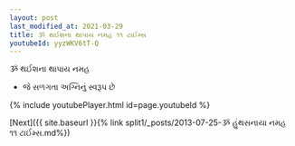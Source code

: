 ```yaml
---
layout: post
last_modified_at: 2021-03-29
title: ૐ થઈશના થાપાય નમહ ૧૧ ટાઈમ્સ
youtubeId: yyzWKV6tT-Q
---
```

 
 
 ૐ થઈશના થાપાય નમહ  
 
 -  જે સળગતા અગ્નિનું સ્વરૂપ છે 
 
  
 
  
 
 
 
 
 
 


{% include youtubePlayer.html id=page.youtubeId %}
 
[Next]({{ site.baseurl }}{% link  split1/_posts/2013-07-25-ૐ હુંથસનાયા નમહ ૧૧ ટાઈમ્સ.md%})
 
